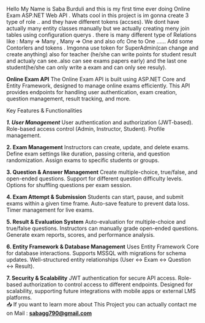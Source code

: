 Hello My Name is Saba Burduli and this is my first time ever doing Online Exam ASP.NET Web API . Whats cool in this project is im gonna create 3 type of role ..
and they have different tokens (accses). We dont have actually many entity classes manually but we actually creating meny join tables using configuration querys .
there is many different type of Relations like : Many => Many , Many => One and also ofc One to One ......
Add some Contorlers and tokens .
Imgonna use token for SuperAdmin(can change and create anything) also for teacher (he/she can write points for student result and actualy can see..also can see exams papers early) and the last one student(he/she can only write a exam and can only see resuly).

**Online Exam API**
The Online Exam API is built using ASP.NET Core and Entity Framework, designed to manage online exams efficiently. This API provides endpoints for handling user authentication, exam creation, question management, result tracking, and more.

Key Features & Functionalities


***1. User Management***
User authentication and authorization (JWT-based).
Role-based access control (Admin, Instructor, Student).
Profile management.




**2. Exam Management**
Instructors can create, update, and delete exams.
Define exam settings like duration, passing criteria, and question randomization.
Assign exams to specific students or groups.


**3. Question & Answer Management**
Create multiple-choice, true/false, and open-ended questions.
Support for different question difficulty levels.
Options for shuffling questions per exam session.


**4. Exam Attempt & Submission**
Students can start, pause, and submit exams within a given time frame.
Auto-save feature to prevent data loss.
Timer management for live exams.

**5. Result & Evaluation System**
Auto-evaluation for multiple-choice and true/false questions.
Instructors can manually grade open-ended questions.
Generate exam reports, scores, and performance analysis.


**6. Entity Framework & Database Management**
Uses Entity Framework Core for database interactions.
Supports MSSQL with migrations for schema updates.
Well-structured entity relationships (User ↔ Exam ↔ Question ↔ Result).

**7. Security & Scalability**
JWT authentication for secure API access.
Role-based authorization to control access to different endpoints.
Designed for scalability, supporting future integrations with mobile apps or external LMS platforms.
<br>
 📥  If you want to learn more about This Project you can actually contact me on Mail : **sabagg790@gmail.com**
